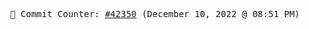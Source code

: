 <p align="center">
    <samp>
        📮 Commit Counter: <a href="https://github.com/Javascript-void0/Javascript-void0/commits/main">#42350</a> (December 10, 2022 @ 08:51 PM)
    </samp>
</p>